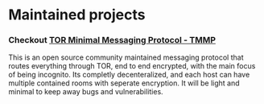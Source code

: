 # Maintained projects

### Checkout [TOR Minimal Messaging Protocol - TMMP](https://github.com/FU3X/TMMP)

This is an open source community maintained messaging protocol that routes everything through TOR, end to end encrypted, with the main focus of being incognito. Its completly decenteralized, and each host can have multiple contained rooms with seperate encryption. It will be light and minimal to keep away bugs and vulnerabilities.
